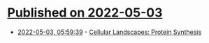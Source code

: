 # [Published on 2022-05-03](index.md)

* [2022-05-03, 05:59:39](https://news.ycombinator.com/item?id=31245163) - [Cellular Landscapes: Protein Synthesis](https://media.cellsignal.com/www/html/science/landscapes/protein-synthesis/protein-synthesis.html)
